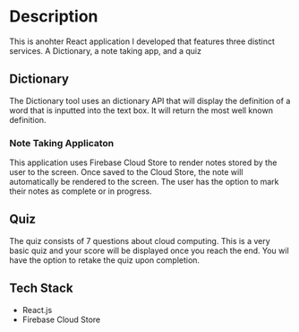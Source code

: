 # Description

This is anohter React application I developed that features three distinct services. A Dictionary, a note taking app, and a quiz

## Dictionary

The Dictionary tool uses an dictionary API that will display the definition of a word that is inputted into the text box. It will return the most well known definition.

### Note Taking Applicaton

This application uses Firebase Cloud Store to render notes stored by the user to the screen. Once saved to the Cloud Store, the note will automatically be rendered to the screen. The user has the option to mark their notes as complete or in progress.

## Quiz
The quiz consists of 7 questions about cloud computing. This is a very basic quiz and your score will be displayed once you reach the end. You wil have the option to retake the quiz upon completion.

## Tech Stack
* React.js
* Firebase Cloud Store

